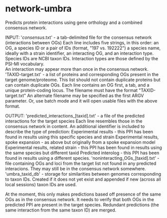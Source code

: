 # network-umbra
Predicts protein interactions using gene orthology and a combined consensus network.

INPUT: '*consensus*.txt' - a tab-delimited file for the consensus network (interactions between OGs)
			Each line includes five strings, in this order:
			an OG, 
			a species ID or a pair of IDs (format, "197 vs. 192222")
			a species name, ideally with a strain identifier, 
			an interacting OG,
			and an interaction type.
			Species IDs are NCBI taxon IDs.
			Interaction types are those defined by the PSI-MI vocabulary.  
			An interaction may appear more than once in the consensus network.
		'TAXID-target.txt' - a list of proteins and corresponding OGs present in the target genome/proteome.
			This list should not contain duplicate proteins but can contain duplicate OGs.
			Each line contains an OG first, a tab, and a unique protein-coding locus.
			The filename must have the format "TAXID-target.txt"
			An alternate filename may be specified as the first ARGV parameter.
			Or, use batch mode and it will open usable files with the above format.
			
OUTPUT: 'predicted_interactions_[taxid].txt' - a file of the predicted interactions for the target species
			Each line resembles those in the consensus network in content.
			An additional identifier is included to describe the type of prediction:
				Experimental results - this PPI has been found in results using this specific species and strain
				Experimental results, spoke expansion - as above but originally from a spoke expansion model
				Experimental results, related strain - this PPI has been found in results using the same species but different taxid
				Predicted interolog - this PPI has been found in results using a different species.
		'noninteracting_OGs_[taxid].txt' - file containing OGs and loci from the target list not found 
			in any predicted interacions. They may still be in the consensus network somewhere.
		'umbra_taxid_db' - storage for similarities between genomes corresponding to taxon IDs.
			Created if it does not yet exist and appended if new (across all local sessions) taxon IDs are used.
			
At the moment, this only makes predictions based off presence of the same OGs as in the consensus network.
It needs to verify that both OGs in the predicted PPI are present in the target species.
Redundant predictions (the same interaction from the same taxon ID) are merged.
